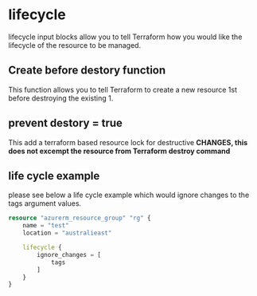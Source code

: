 # lifecycle 

lifecycle input blocks allow you to tell Terraform how you would like the lifecycle of the resource to be managed. 

## Create before destory function

This function allows you to tell Terraform to create a new resource 1st before destroying the existing 1. 

## prevent destory = true

This add a terraform based resource lock for destructive **CHANGES, this does not excempt the resource from Terraform destroy command**

## life cycle example

please see below a life cycle example which would ignore changes to the tags argument values.

```terraform
resource "azurerm_resource_group" "rg" {
    name = "test"
    location = "australieast"

    lifecycle {
        ignore_changes = [
            tags
        ]
    }
}
```